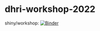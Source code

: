 # dhri-workshop-2022

shiny/workshop: [![Binder](http://mybinder.org/badge_logo.svg)](http://mybinder.org/v2/gh/jerrybonnell/dhri-workshop-2022/main?urlpath=shiny/workshop/) 


